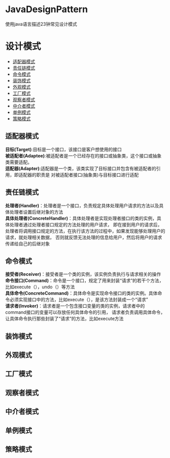 JavaDesignPattern
===

使用java语言描述23钟常见设计模式

# 设计模式
- [适配器模式](#适配器模式)
- [责任链模式](#责任链模式)
- [命令模式](#命令模式)
- [装饰模式](#装饰模式)
- [外观模式](#外观模式)
- [工厂模式](#工厂模式)
- [观察者模式](#观察者模式)
- [中介者模式](#中介者模式)
- [单例模式](#单例模式)
- [策略模式](#策略模式)

## 适配器模式
 **目标(Target)**:目标是一个接口，该接口是客户想使用的接口  
 **被适配者(Adaptee)**:被适配者是一个已经存在的接口或抽象类，这个接口或抽象类需要适配。  
 **适配器(Adapter)**:适配器是一个类，该类实现了目标接口并包含有被适配者的引用，即适配器的职责是
 对被适配者接口(抽象类)与目标接口进行适配

## 责任链模式
**处理者(Handler)**：处理者是一个接口，负责规定具体处理用户请求的方法以及具体处理者设置后继对象的方法  
**具体处理者(ConcreteHandler)**：具体处理者是实现处理者接口的类的实例，具体处理者通过处理者接口规定的方法处理的用户请求，
即在接到用户的请求后，处理者将调用接口规定的方法，在执行该方法的过程中，如果发现能够处理用户的请求，就处理相关数据，
否则就反馈无法处理的信息给用户，然后将用户的请求传递给自己的后继对象

## 命令模式
 **接受者(Receiver)**：接受者是一个类的实例，该实例负责执行与请求相关的操作  
 **命令接口(Command)**：命令是一个接口，规定了用来封装“请求”的若干个方法，比如execute（），undo（）等方法  
 **具体命令(ConcreteCommand)**：具体命令是实现命令接口的类的实例。具体命令必须实现接口中的方法，比如execute（），是该方法封装成一个“请求”  
 **请求者(Invoker)**：请求者是一个包含接口变量的类的实例，请求者中的command接口的变量可以存放任何具体命令的引用，
 请求者负责调用具体命令，让具体命令执行那些封装了“请求”的方法，比如execute方法
 
## 装饰模式
## 外观模式
## 工厂模式
## 观察者模式
## 中介者模式
## 单例模式
## 策略模式
